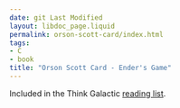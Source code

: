 ```yaml
---
date: git Last Modified
layout: libdoc_page.liquid
permalink: orson-scott-card/index.html
tags:
- C
- book
title: "Orson Scott Card - Ender's Game"
---
```


Included in the Think Galactic <a href="http://thinkgalactic.org/reading-lists/by-author/">reading list</a>.